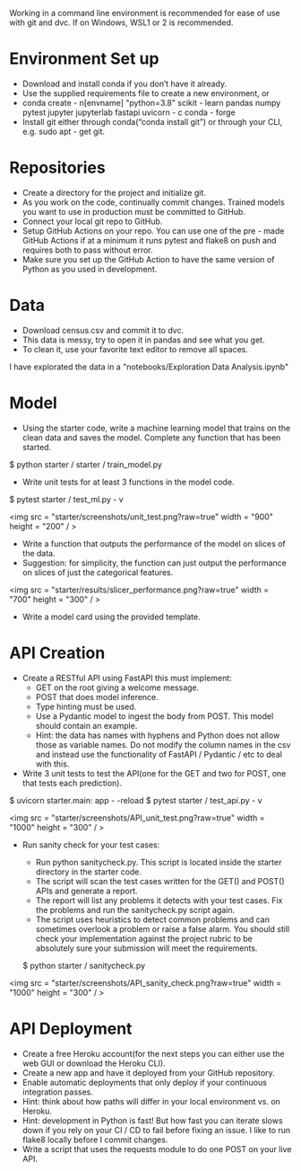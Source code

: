 Working in a command line environment is recommended for ease of use with git and dvc. If on Windows, WSL1 or 2 is recommended.

# Environment Set up
* Download and install conda if you don’t have it already.
* Use the supplied requirements file to create a new environment, or
* conda create - n[envname] "python=3.8" scikit - learn pandas numpy pytest jupyter jupyterlab fastapi uvicorn - c conda - forge
* Install git either through conda(“conda install git”) or through your CLI, e.g. sudo apt - get git.

# Repositories
* Create a directory for the project and initialize git.
* As you work on the code, continually commit changes. Trained models you want to use in production must be committed to GitHub.
* Connect your local git repo to GitHub.
* Setup GitHub Actions on your repo. You can use one of the pre - made GitHub Actions if at a minimum it runs pytest and flake8 on push and requires both to pass without error.
* Make sure you set up the GitHub Action to have the same version of Python as you used in development.

# Data
* Download census.csv and commit it to dvc.
* This data is messy, try to open it in pandas and see what you get.
* To clean it, use your favorite text editor to remove all spaces.

I have explorated the data in a "notebooks/Exploration Data Analysis.ipynb"


# Model
* Using the starter code, write a machine learning model that trains on the clean data and saves the model. Complete any function that has been started.

$ python starter / starter / train_model.py


* Write unit tests for at least 3 functions in the model code.

$ pytest starter / test_ml.py - v


<img src = "starter/screenshots/unit_test.png?raw=true" width = "900" height = "200" / >


* Write a function that outputs the performance of the model on slices of the data.
* Suggestion: for simplicity, the function can just output the performance on slices of just the categorical features.

<img src = "starter/results/slicer_performance.png?raw=true" width = "700" height = "300" / >


* Write a model card using the provided template.


# API Creation
*  Create a RESTful API using FastAPI this must implement:
    * GET on the root giving a welcome message.
    * POST that does model inference.
    * Type hinting must be used.
    * Use a Pydantic model to ingest the body from POST. This model should contain an example.
    * Hint: the data has names with hyphens and Python does not allow those as variable names. Do not modify the column names in the csv and instead use the functionality of FastAPI / Pydantic / etc to deal with this.
* Write 3 unit tests to test the API(one for the GET and two for POST, one that tests each prediction).

$ uvicorn starter.main: app - -reload
$ pytest starter / test_api.py - v

<img src = "starter/screenshots/API_unit_test.png?raw=true" width = "1000" height = "300" / >

* Run sanity check for your test cases:

    * Run python sanitycheck.py. This script is located inside the starter directory in the starter code.
    * The script will scan the test cases written for the GET() and POST() APIs and generate a report.
    * The report will list any problems it detects with your test cases. Fix the problems and run the sanitycheck.py script again.
    * The script uses heuristics to detect common problems and can sometimes overlook a problem or raise a false alarm. You should still check your implementation against the project rubric to be absolutely sure your submission will meet the requirements.

    $ python starter / sanitycheck.py

<img src = "starter/screenshots/API_sanity_check.png?raw=true" width = "1000" height = "300" / >

# API Deployment
* Create a free Heroku account(for the next steps you can either use the web GUI or download the Heroku CLI).
* Create a new app and have it deployed from your GitHub repository.
* Enable automatic deployments that only deploy if your continuous integration passes.
* Hint: think about how paths will differ in your local environment vs. on Heroku.
* Hint: development in Python is fast! But how fast you can iterate slows down if you rely on your CI / CD to fail before fixing an issue. I like to run flake8 locally before I commit changes.
* Write a script that uses the requests module to do one POST on your live API.
